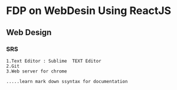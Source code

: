 # FDP on WebDesin Using ReactJS
## Web Design

### SRS
    1.Text Editor : Sublime  TEXT Editor
    2.Git
    3.Web server for chrome
    
    .....learn mark down ssyntax for documentation
    
    
